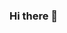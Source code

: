 ### Hi there 👋


<!--
**adrianchiran/adrianchiran** is a ✨ _special_ ✨ repository because its `README.md` (this file) appears on your GitHub profile.
![cover-image](https://github.com/adrianchiran/adrianchiran/assets/74239010/e1d787a4-931c-4a66-8cad-bb68e2c707f6)

Here are some ideas to get you started:

- 🔭 I’m currently working on ...
- 🌱 I’m currently learning ...
- 👯 I’m looking to collaborate on ...
- 🤔 I’m looking for help with ...
- 💬 Ask me about ...
- 📫 How to reach me: ...
- 😄 Pronouns: ...
- ⚡ Fun fact: ...
-->
